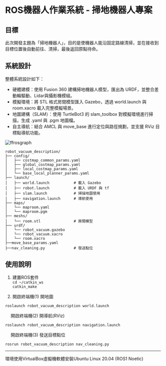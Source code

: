 # ROS機器人作業系統 - 掃地機器人專案
 
## **目標**
此次開發主題為「掃地機器人」，目的是使機器人能沿固定路線清掃，並在接收到目標位置後自動前往、清掃，最後返回原點待命。

## **系統設計**
整體系統設計如下：
* 硬體建模：使用 Fusion 360 建構掃地機器人模型，匯出為 URDF，並整合差動輪驅動、Lidar與攝影機模組。
* 模擬環境：將 STL 格式房間模型匯入 Gazebo，透過 world.launch 與 room.xacro 載入完整模擬場景。
* 地圖建構（SLAM）：使用 TurtleBot3 的 slam_toolbox 對模擬環境進行掃描，生成 .yaml 與 .pgm 地圖檔。
* 自主導航：結合 AMCL 與 move_base 進行定位與路徑規劃，並支援 RViz 目標點導航功能。

![ffrosgraph](https://github.com/user-attachments/assets/0bd58981-6d4a-49be-a4a6-67632b04fdaa)

```  
robot_vacuum_description/  
├── config/  
│   ├── costmap_common_params.yaml  
│   ├── global_costmap_params.yaml  
│   ├── local_costmap_params.yaml  
│   └── base_local_planner_params.yaml  
├── launch/  
│   ├── world.launch           # 載入 Gazebo  
│   ├── robot.launch           # 載入 URDF 與 tf  
│   ├── slam.launch            # 掃描地圖使用  
│   ├── navigation.launch      # 導航使用  
├── maps/  
│   └── maproom.yaml  
│   └── maproom.pgm  
├── meshs/  
│   └── room.stl               # 房間模型   
├── urdf/   
│   └── robot_vacuum.gazebo  
│   └── robot_vacuum.xacro       
│   └── room.xacro    
├──move_base_params.yaml  
├──nav_cleaning.py             # 發送點位
```  

## **使用說明**

1. 建置ROS套件  
``cd ~/catkin_ws``  
``catkin_make``  

2. 開啟終端機(1) 開地圖  
```
roslaunch robot_vacuum_description world.launch
```  
　 開啟終端機(2) 開導航(RViz)  
```
roslaunch robot_vacuum_description navigation.launch
```  
　 開啟終端機(3) 發送目標點位    
```
rosrun robot_vacuum_description nav_cleaning.py
```  

***
環境使用VirtualBox虛擬機軟體安裝Ubuntu Linux 20.04 (ROS1 Noetic)  

